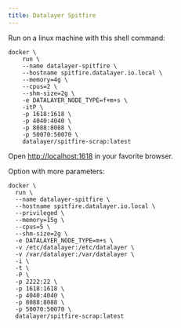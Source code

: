 ```yaml
---
title: Datalayer Spitfire
---
```


Run on a linux machine with this shell command:

```
docker \
    run \
    --name datalayer-spitfire \
    --hostname spitfire.datalayer.io.local \
    --memory=4g \
    --cpus=2 \
    --shm-size=2g \
    -e DATALAYER_NODE_TYPE=f+m+s \
    -itP \
    -p 1618:1618 \
    -p 4040:4040 \
    -p 8088:8088 \
    -p 50070:50070 \
    datalayer/spitfire-scrap:latest
```

Open [http://localhost:1618](http://localhost:1618) in your favorite browser.

Option with more parameters:

```
docker \
  run \
  --name datalayer-spitfire \
  --hostname spitfire.datalayer.io.local \
  --privileged \
  --memory=15g \
  --cpus=5 \
  --shm-size=2g \
  -e DATALAYER_NODE_TYPE=m+s \
  -v /etc/datalayer:/etc/datalayer \
  -v /var/datalayer:/var/datalayer \
  -i \
  -t \
  -P \
  -p 2222:22 \
  -p 1618:1618 \
  -p 4040:4040 \
  -p 8088:8088 \
  -p 50070:50070 \
  datalayer/spitfire-scrap:latest
```
